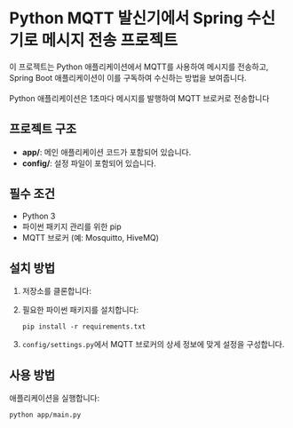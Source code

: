 # Python MQTT 발신기에서 Spring 수신기로 메시지 전송 프로젝트

이 프로젝트는 Python 애플리케이션에서 MQTT를 사용하여 메시지를 전송하고, Spring Boot 애플리케이션이 이를 구독하여 수신하는 방법을 보여줍니다. <br><br>
Python 애플리케이션은 1초마다 메시지를 발행하여 MQTT 브로커로 전송합니다

## 프로젝트 구조

- **app/**: 메인 애플리케이션 코드가 포함되어 있습니다.
- **config/**: 설정 파일이 포함되어 있습니다.

## 필수 조건

- Python 3
- 파이썬 패키지 관리를 위한 pip
- MQTT 브로커 (예: Mosquitto, HiveMQ)

## 설치 방법

1. 저장소를 클론합니다:

2. 필요한 파이썬 패키지를 설치합니다:
   ```
   pip install -r requirements.txt
   ```
3. `config/settings.py`에서 MQTT 브로커의 상세 정보에 맞게 설정을 구성합니다.

## 사용 방법

애플리케이션을 실행합니다:
   ```
   python app/main.py
   ```
